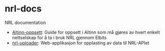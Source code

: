 # nrl-docs
NRL documentation

- [Altinn-oppsett](pages/altinn.md): Guide for oppsett i Altinn som må gjøres av hvert enkelt nettselskap for å ta i bruk NRL gjennom Elbits
- [nrl-uploader](pages/nrl-uploader.md): Web-applikasjon for opplasting av data til NRL-APIet
